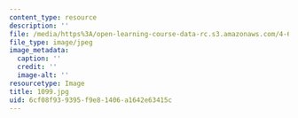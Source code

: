```yaml
---
content_type: resource
description: ''
file: /media/https%3A/open-learning-course-data-rc.s3.amazonaws.com/4-614-religious-architecture-and-islamic-cultures-fall-2002/6cf08f939395f9e81406a1642e63415c_1099.jpg
file_type: image/jpeg
image_metadata:
  caption: ''
  credit: ''
  image-alt: ''
resourcetype: Image
title: 1099.jpg
uid: 6cf08f93-9395-f9e8-1406-a1642e63415c
---
```

